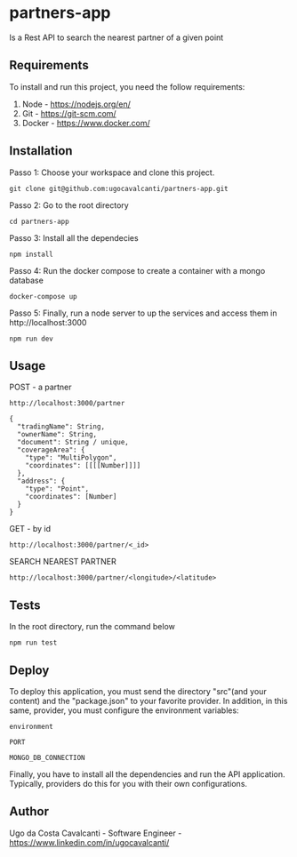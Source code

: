 # partners-app

Is a Rest API to search the nearest partner of a given point

## Requirements

To install and run this project, you need the follow requirements:

1. Node - https://nodejs.org/en/
2. Git - https://git-scm.com/
3. Docker - https://www.docker.com/

## Installation

Passo 1: Choose your workspace and clone this project.

```
git clone git@github.com:ugocavalcanti/partners-app.git
```
Passo 2: Go to the root directory

```
cd partners-app
```

Passo 3: Install all the dependecies
```
npm install
```

Passo 4: Run the docker compose to create a container with a mongo database

```
docker-compose up
```

Passo 5: Finally, run a node server to up the services and access them in http://localhost:3000

```
npm run dev
```

## Usage

POST - a partner

```
http://localhost:3000/partner

{
  "tradingName": String,
  "ownerName": String,
  "document": String / unique,
  "coverageArea": { 
    "type": "MultiPolygon", 
    "coordinates": [[[[Number]]]]
  },
  "address": { 
    "type": "Point",
    "coordinates": [Number]
  }
}
```

GET - by id

```
http://localhost:3000/partner/<_id>
```

SEARCH NEAREST PARTNER

```
http://localhost:3000/partner/<longitude>/<latitude>
```

## Tests

In the root directory, run the command below

```
npm run test
```

## Deploy

To deploy this application, you must send the directory "src"(and your content) and the "package.json" 
to your favorite provider. In addition, in this same, provider, you must configure the environment variables:
```
environment

PORT

MONGO_DB_CONNECTION
```

Finally, you have to install all the dependencies and run the API application. Typically,  providers do 
this for you with their own configurations.


## Author
Ugo da Costa Cavalcanti - Software Engineer - https://www.linkedin.com/in/ugocavalcanti/
